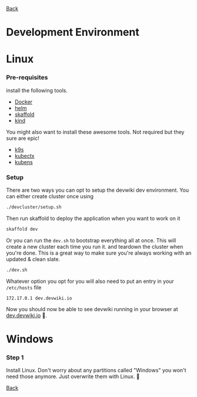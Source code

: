 [Back](../README.md)
# Development Environment

# Linux
### Pre-requisites
install the following tools.
- [Docker](https://docs.docker.com/get-docker/)
- [helm](https://helm.sh/docs/intro/install/)
- [skaffold](https://skaffold.dev/docs/install/)
- [kind](https://kind.sigs.k8s.io/docs/user/quick-start/)

You might also want to install these awesome tools. Not required but they sure are epic! 
- [k9s](https://github.com/derailed/k9s)
- [kubectx](https://github.com/ahmetb/kubectx)
- [kubens](https://github.com/ahmetb/kubectx)

### Setup
There are two ways you can opt to setup the devwiki dev environment. You can either create cluster once using 
```bash 
./devcluster/setup.sh 
```
Then run skaffold to deploy the application when you want to work on it
```bash 
skaffold dev
```

Or you can run the `dev.sh` to bootstrap everything all at once. This will create a new cluster each time you run it.
and teardown the cluster when you're done. This is a great way to make sure you're always working with an updated & clean slate. 
```bash
./dev.sh
```

Whatever option you opt for you will also need to put an entry in your `/etc/hosts` file 
```
172.17.0.1 dev.devwiki.io
```


Now you should now be able to see devwiki running in your browser at [dev.devwiki.io](http://dev.devwiki.io) 🎉.


# Windows 

### Step 1 
Install Linux. Don't worry about any partitions called "Windows" you won't need those anymore. Just overwrite them with Linux. 🤣

[Back](../README.md)